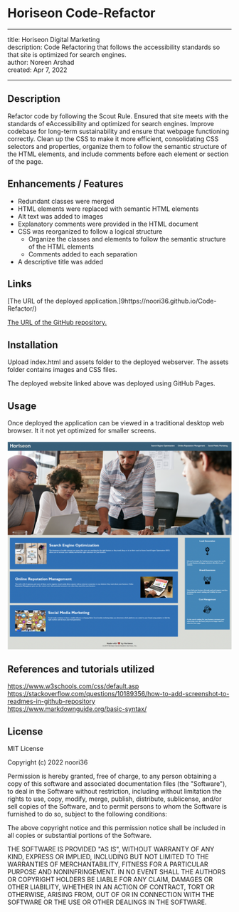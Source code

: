 # Horiseon Code-Refactor
---
title: Horiseon Digital Marketing <br />
description: Code Refactoring that follows the accessibility standards so that site is optimized for search engines.<br />
author: Noreen Arshad<br />
created: Apr 7, 2022

---

## Description 

Refactor code by following the Scout Rule. Ensured that site meets with the standards of eAccessibility and optimized for search engines. Improve codebase for long-term sustainability and ensure that webpage functioning correctly. Clean up the CSS to make it more efficient, consolidating CSS selectors and properties, organize them to follow the semantic structure of the HTML elements, and include comments before each element or section of the page.

## Enhancements / Features

- Redundant classes were merged <br />
- HTML elements were replaced with semantic HTML elements <br />
- Alt text was added to images<br />
- Explanatory comments were provided in the HTML document<br />
- CSS was reorganized to follow a logical structure<br />
    - Organize the classes and elements to follow the semantic structure of the HTML elements<br />
    - Comments added to each separation<br />
- A descriptive title was added<br />

## Links

[The URL of the deployed application.]9https://noori36.github.io/Code-Refactor/)

[The URL of the GitHub repository.](https://github.com/noori36/Code-Refactor/)

## Installation

Upload index.html and assets folder to the deployed webserver. The assets folder contains images and CSS files.<br />

The deployed website linked above was deployed using GitHub Pages.<br />

## Usage
Once deployed the application can be viewed in a traditional desktop web browser. It it not yet optimized for smaller screens. <br />
<br />
![Alt text](https://github.com/noori36/Code-Refactor/blob/main/assets/images/Horiseon%20Digital%20Marketing.png?raw=true "Optional Title")

## References and tutorials utilized

https://www.w3schools.com/css/default.asp <br />
https://stackoverflow.com/questions/10189356/how-to-add-screenshot-to-readmes-in-github-repository <br />
https://www.markdownguide.org/basic-syntax/


## License
MIT License

Copyright (c) 2022 noori36

Permission is hereby granted, free of charge, to any person obtaining a copy
of this software and associated documentation files (the "Software"), to deal
in the Software without restriction, including without limitation the rights
to use, copy, modify, merge, publish, distribute, sublicense, and/or sell
copies of the Software, and to permit persons to whom the Software is
furnished to do so, subject to the following conditions:

The above copyright notice and this permission notice shall be included in all
copies or substantial portions of the Software.

THE SOFTWARE IS PROVIDED "AS IS", WITHOUT WARRANTY OF ANY KIND, EXPRESS OR
IMPLIED, INCLUDING BUT NOT LIMITED TO THE WARRANTIES OF MERCHANTABILITY,
FITNESS FOR A PARTICULAR PURPOSE AND NONINFRINGEMENT. IN NO EVENT SHALL THE
AUTHORS OR COPYRIGHT HOLDERS BE LIABLE FOR ANY CLAIM, DAMAGES OR OTHER
LIABILITY, WHETHER IN AN ACTION OF CONTRACT, TORT OR OTHERWISE, ARISING FROM,
OUT OF OR IN CONNECTION WITH THE SOFTWARE OR THE USE OR OTHER DEALINGS IN THE
SOFTWARE.

